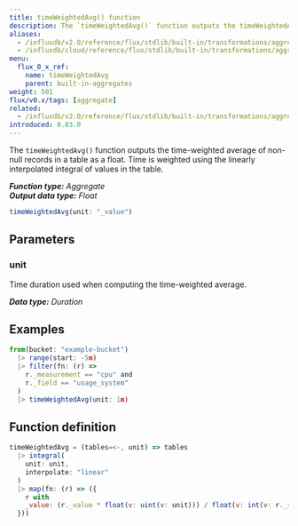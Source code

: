 ```yaml
---
title: timeWeightedAvg() function
description: The `timeWeightedAvg()` function outputs the timeWeightedAvg of non-null records as a float.
aliases:
  - /influxdb/v2.0/reference/flux/stdlib/built-in/transformations/aggregates/timeweightedavg/
  - /influxdb/cloud/reference/flux/stdlib/built-in/transformations/aggregates/timeweightedavg/
menu:
  flux_0_x_ref:
    name: timeWeightedAvg
    parent: built-in-aggregates
weight: 501
flux/v0.x/tags: [aggregate]
related:
  - /influxdb/v2.0/reference/flux/stdlib/built-in/transformations/aggregates/integral/
introduced: 0.83.0
---
```


The `timeWeightedAvg()` function outputs the time-weighted average of non-null records
in a table as a float.
Time is weighted using the linearly interpolated integral of values in the table.

_**Function type:** Aggregate_  
_**Output data type:** Float_

```js
timeWeightedAvg(unit: "_value")
```

## Parameters

### unit
Time duration used when computing the time-weighted average.

_**Data type:** Duration_

## Examples
```js
from(bucket: "example-bucket")
  |> range(start: -5m)
  |> filter(fn: (r) =>
    r._measurement == "cpu" and
    r._field == "usage_system"
  )
  |> timeWeightedAvg(unit: 1m)
```

## Function definition
```js
timeWeightedAvg = (tables=<-, unit) => tables
  |> integral(
    unit: unit,
    interpolate: "linear"
  )
  |> map(fn: (r) => ({
    r with
    _value: (r._value * float(v: uint(v: unit))) / float(v: int(v: r._stop) - int(v: r._start))
  }))
```
